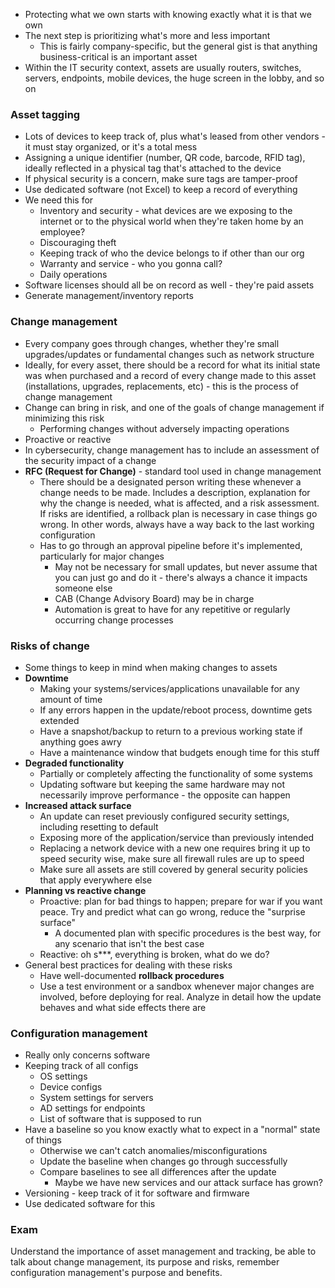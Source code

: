 - Protecting what we own starts with knowing exactly what it is that we own
- The next step is prioritizing what's more and less important
	- This is fairly company-specific, but the general gist is that anything business-critical is an important asset
- Within the IT security context, assets are usually routers, switches, servers, endpoints, mobile devices, the huge screen in the lobby, and so on

### Asset tagging

- Lots of devices to keep track of, plus what's leased from other vendors - it must stay organized, or it's a total mess
- Assigning a unique identifier (number, QR code, barcode, RFID tag), ideally reflected in a physical tag that's attached to the device 
- If physical security is a concern, make sure tags are tamper-proof
- Use dedicated software (not Excel) to keep a record of everything
- We need this for
	- Inventory and security - what devices are we exposing to the internet or to the physical world when they're taken home by an employee?
	- Discouraging theft
	- Keeping track of who the device belongs to if other than our org
	- Warranty and service - who you gonna call?
	- Daily operations
- Software licenses should all be on record as well - they're paid assets
- Generate management/inventory reports

### Change management

- Every company goes through changes, whether they're small upgrades/updates or fundamental changes such as network structure
- Ideally, for every asset, there should be a record for what its initial state was when purchased and a record of every change made to this asset (installations, upgrades, replacements, etc) - this is the process of change management
- Change can bring in risk, and one of the goals of change management if minimizing this risk
	- Performing changes without adversely impacting operations
- Proactive or reactive
- In cybersecurity, change management has to include an assessment of the security impact of a change
- **RFC (Request for Change)** - standard tool used in change management
	- There should be a designated person writing these whenever a change needs to be made. Includes a description, explanation for why the change is needed, what is affected, and a risk assessment. If risks are identified, a rollback plan is necessary in case things go wrong. In other words, always have a way back to the last working configuration
	- Has to go through an approval pipeline before it's implemented, particularly for major changes
		- May not be necessary for small updates, but never assume that you can just go and do it - there's always a chance it impacts someone else
		- CAB (Change Advisory Board) may be in charge
		- Automation is great to have for any repetitive or regularly occurring change processes 

### Risks of change

- Some things to keep in mind when making changes to assets
- **Downtime**
	- Making your systems/services/applications unavailable for any amount of time
	- If any errors happen in the update/reboot process, downtime gets extended
	- Have a snapshot/backup to return to a previous working state if anything goes awry
	- Have a maintenance window that budgets enough time for this stuff
- **Degraded functionality**
	- Partially or completely affecting the functionality of some systems
	- Updating software but keeping the same hardware may not necessarily improve performance - the opposite can happen
- **Increased attack surface**
	- An update can reset previously configured security settings, including resetting to default
	- Exposing more of the application/service than previously intended
	- Replacing a network device with a new one requires bring it up to speed security wise, make sure all firewall rules are up to speed
	- Make sure all assets are still covered by general security policies that apply everywhere else
- **Planning vs reactive change**
	- Proactive: plan for bad things to happen; prepare for war if you want peace. Try and predict what can go wrong, reduce the "surprise surface"
		- A documented plan with specific procedures is the best way, for any scenario that isn't the best case
	- Reactive: oh s***, everything is broken, what do we do?
- General best practices for dealing with these risks
	- Have well-documented **rollback procedures**
	- Use a test environment or a sandbox whenever major changes are involved, before deploying for real. Analyze in detail how the update behaves and what side effects there are

### Configuration management

- Really only concerns software
- Keeping track of all configs
	- OS settings
	- Device configs
	- System settings for servers
	- AD settings for endpoints
	- List of software that is supposed to run
- Have a baseline so you know exactly what to expect in a "normal" state of things
	- Otherwise we can't catch anomalies/misconfigurations
	- Update the baseline when changes go through successfully
	- Compare baselines to see all differences after the update
		- Maybe we have new services and our attack surface has grown?
- Versioning - keep track of it for software and firmware
- Use dedicated software for this

### Exam

Understand the importance of asset management and tracking, be able to talk about change management, its purpose and risks, remember configuration management's purpose and benefits.